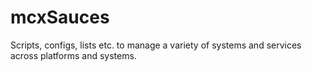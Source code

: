# mcxSauces
Scripts, configs, lists etc. to manage a variety of systems and services across platforms and systems.
